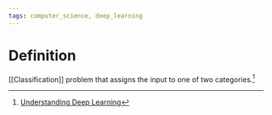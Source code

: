 ```yaml
---
tags: computer_science, deep_learning
---
```


# Definition

[[Classification]] problem that assigns the input to one of two categories.[^1]

[^1]: [Understanding Deep Learning](zotero://open-pdf/library/items/RTSRBVL6?page=16)